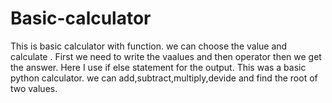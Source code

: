 # Basic-calculator
This is basic calculator with function.
we can choose the value and calculate .
First we need to write the vaalues and then operator then we get the answer.
Here I use if else statement for the output.
This was a basic python calculator.
we can add,subtract,multiply,devide and find the root of two values.
